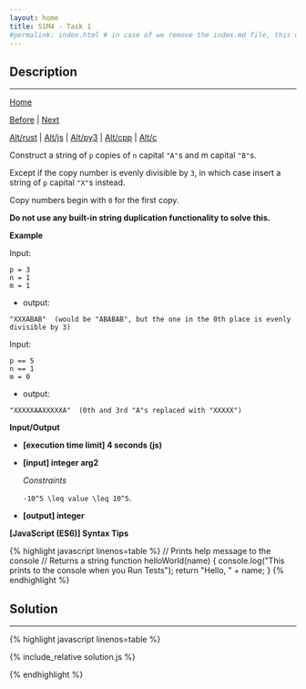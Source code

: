 ```yaml
---
layout: home
title: S1M4 - Task 1
#permalink: index.html # in case of we remove the index.md file, this doc will be the index page
---
```


<div class="row">
<div class="columnStmt" markdown="1">

##  Description
------

[Home](../README.md)

[Before](../S1M3_Task_19/README.md) | [Next](../S1M4_Task_2/Alt_rust/)

[Alt/rust](./Alt_rust/README.md) | [Alt/js](./Alt_js/README.html) | [Alt/py3](./Alt_py3/README.md) | [Alt/cpp](./Alt_cpp/README.md) | [Alt/c](./Alt_c/README.md)


Construct a string of `p` copies of `n` capital `"A"`s and m capital `"B"`s.

Except if the copy number is evenly divisible by `3`, in which case insert a string of `p` capital `"X"`s instead.

Copy numbers begin with `0` for the first copy.

**Do not use any built-in string duplication functionality to solve this.**

**Example**

Input:
```
p = 3
n = 1
m = 1
```
-   output:
```
"XXXABAB"  (would be "ABABAB", but the one in the 0th place is evenly divisible by 3)
```
Input:
```
p == 5
n == 1
m = 0
```
-   output:
```
"XXXXXAAXXXXXA"  (0th and 3rd "A"s replaced with "XXXXX")
```
**Input/Output**

* **[execution time limit] 4 seconds (js)**

* **[input] integer arg2**

    *Constraints*

   <code type='math/tex'>-10^5 \leq value \leq 10^5</code>.

* **[output] integer**

    

**[JavaScript (ES6)] Syntax Tips**

{% highlight javascript linenos=table %}
// Prints help message to the console
// Returns a string
function helloWorld(name) {
    console.log("This prints to the console when you Run Tests");
    return "Hello, " + name;
}
{% endhighlight %}

</div>
<div class="columnSol" markdown="1">

## Solution
------

{% highlight javascript linenos=table %}

{% include_relative solution.js %}

{% endhighlight %}

</div>
</div>